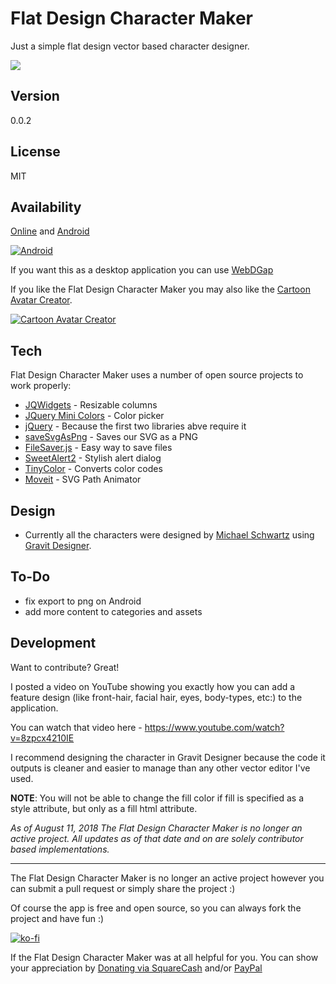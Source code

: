 Flat Design Character Maker
===================

Just a simple flat design vector based character designer.

![](https://raw.githubusercontent.com/michaelsboost/Flat-Design-Character-Maker/gh-pages/screenshot.png)

Version
-------------

0.0.2

License
-------------

MIT

Availability
-------------

[Online](http://michaelsboost.github.io/Flat-Design-Character-Maker) and [Android](https://play.google.com/store/apps/details?id=com.webdgap.flatdesigncharactermaker)

[![Android](https://michaelsboost.github.io/Flat-Design-Character-Maker/imgs/google-play-badge.png)](https://play.google.com/store/apps/details?id=com.webdgap.flatdesigncharactermaker)

If you want this as a desktop application you can use
[WebDGap](http://michaelsboost.github.io/WebDGap)  

If you like the Flat Design Character Maker you may also like the [Cartoon Avatar Creator](http://michaelsboost.github.io/Cartoon-Avatar-Creator).  

[![Cartoon Avatar Creator](https://raw.githubusercontent.com/michaelsboost/Cartoon-Avatar-Creator/gh-pages/screenshot.png)](http://michaelsboost.github.io/Cartoon-Avatar-Creator)

Tech
-------------

Flat Design Character Maker uses a number of open source projects to work properly:

* [JQWidgets](http://www.jqwidgets.com/jquery-widgets-demo/demos/jqxsplitter/index.htm#demos/jqxsplitter/nested-splitters.htm) - Resizable columns
* [JQuery Mini Colors](https://labs.abeautifulsite.net/jquery-minicolors/) - Color picker
* [jQuery](http://jquery.com/) - Because the first two libraries abve require it
* [saveSvgAsPng](https://github.com/exupero/saveSvgAsPng) - Saves our SVG as a PNG
* [FileSaver.js](https://github.com/eligrey/FileSaver.js/) - Easy way to save files
* [SweetAlert2](https://sweetalert2.github.io/) - Stylish alert dialog
* [TinyColor](https://github.com/bgrins/TinyColor) - Converts color codes
* [Moveit](https://github.com/Raminsiach/Moveit) - SVG Path Animator

Design
-------------
* Currently all the characters were designed by [Michael Schwartz](http://michaelsboost.github.io/) using [Gravit Designer](https://designer.io/).

To-Do
-------------

- fix export to png on Android
- add more content to categories and assets

Development
-------------

Want to contribute? Great!  

I posted a video on YouTube showing you exactly how you can add a feature design (like front-hair, facial hair, eyes, body-types, etc:) to the application.

You can watch that video here - https://www.youtube.com/watch?v=8zpcx4210IE

I recommend designing the character in Gravit Designer because the code it outputs is cleaner and easier to manage than any other vector editor I've used. 

**NOTE**: You will not be able to change the fill color if fill is specified as a style attribute, but only as a fill html attribute.

*As of August 11, 2018 The Flat Design Character Maker is no longer an active project.
All updates as of that date and on are solely contributor based implementations.*

<hr>

The Flat Design Character Maker is no longer an active project however you can submit a pull request or simply share the project :)

Of course the app is free and open source, so you can always fork the project and have fun :)

[![ko-fi](https://az743702.vo.msecnd.net/cdn/kofi2.png?v=0)](https://ko-fi.com/michaelsboost)

If the Flat Design Character Maker was at all helpful for you. You can show your appreciation by [Donating via SquareCash](https://cash.me/$michaelsboost) and/or [PayPal](https://www.paypal.me/mikethedj4)
